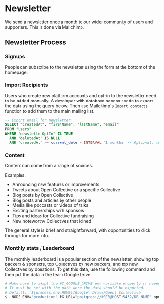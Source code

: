 # Newsletter

We send a newsletter once a month to our wider community of users and supporters. This is done via Mailchimp.

## Newsletter Process

### Signups

People can subscribe to the newsletter using the form at the bottom of the homepage.

### Import Recipients

Users who create new platform accounts and opt-in to the newsletter need to be added manually. A developer with database access needs to export the data using the query below. Then use Mailchimp's `Import contacts` function to add them to the main mailing list.

```sql
-- Export email for newsletter
SELECT "createdAt", "firstName", "lastName", "email"
FROM "Users"
WHERE "newsletterOptIn" IS TRUE
  AND "deletedAt" IS NULL
  AND "createdAt" >= current_date - INTERVAL '2 months' -- Optional: to get only last 2 month's emails
```

### Content

Content can come from a range of sources.

Examples:

* Announcing new features or improvements
* Tweets about Open Collective or a specific Collective
* Blog posts by Open Collective
* Blog posts and articles by other people
* Media like podcasts or videos of talks
* Exciting partnerships with sponsors
* Tips and ideas for Collective fundraising
* New noteworthy Collectives that joined

The general style is brief and straightforward, with opportunities to click through for more info.

### Monthly stats / Leaderboard

The monthly leaderboard is a popular section of the newsletter, showing top backers & sponsors, top Collectives by new backers, and top new Collectives by donations. To get this data, use the following command and then put the data in the team Google Drive.

```bash
# Make sure to adapt the OC_GOOGLE_DRIVE env variable properly if needed.
# It must be set with the path were the data should be exported.
# Default: `${process.env.HOME}/Google\ Drive/Open\ Collective`
$  NODE_ENV="production" PG_URL="postgres://USER@HOST:5432/DB_NAME" npm run export:csv
```

